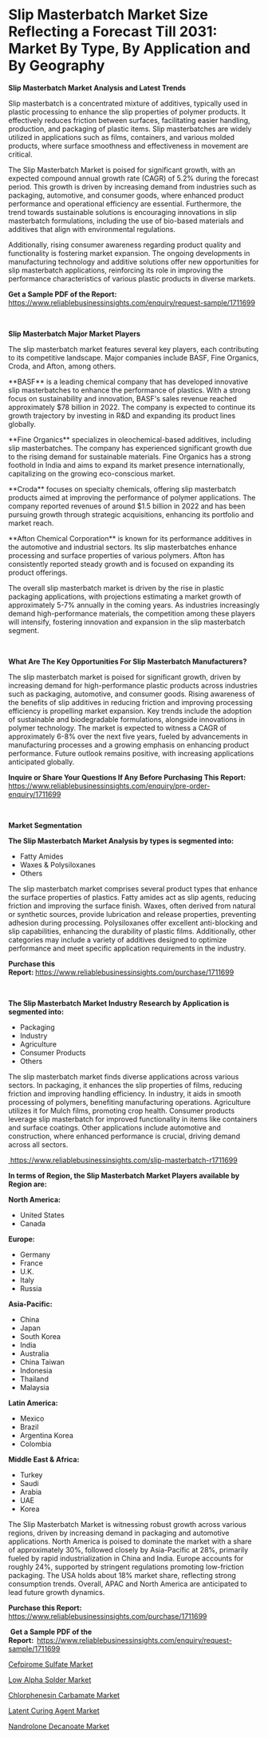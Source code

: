 <p><h1>Slip Masterbatch Market Size Reflecting a Forecast Till 2031: Market By Type, By Application and By Geography</h1></p><p><strong>Slip Masterbatch Market Analysis and Latest Trends</strong></p>
<p><p>Slip masterbatch is a concentrated mixture of additives, typically used in plastic processing to enhance the slip properties of polymer products. It effectively reduces friction between surfaces, facilitating easier handling, production, and packaging of plastic items. Slip masterbatches are widely utilized in applications such as films, containers, and various molded products, where surface smoothness and effectiveness in movement are critical.</p><p>The Slip Masterbatch Market is poised for significant growth, with an expected compound annual growth rate (CAGR) of 5.2% during the forecast period. This growth is driven by increasing demand from industries such as packaging, automotive, and consumer goods, where enhanced product performance and operational efficiency are essential. Furthermore, the trend towards sustainable solutions is encouraging innovations in slip masterbatch formulations, including the use of bio-based materials and additives that align with environmental regulations.</p><p>Additionally, rising consumer awareness regarding product quality and functionality is fostering market expansion. The ongoing developments in manufacturing technology and additive solutions offer new opportunities for slip masterbatch applications, reinforcing its role in improving the performance characteristics of various plastic products in diverse markets.</p></p>
<p><strong>Get a Sample PDF of the Report:&nbsp;</strong> <a href="https://www.reliablebusinessinsights.com/enquiry/request-sample/1711699?utm_campaign=1686&utm_medium=2&utm_source=Github&utm_content=ia&utm_term=22102024&utm_id=slip-masterbatch">https://www.reliablebusinessinsights.com/enquiry/request-sample/1711699</a></p>
<p>&nbsp;</p>
<p><strong>Slip Masterbatch Major Market Players</strong></p>
<p><p>The slip masterbatch market features several key players, each contributing to its competitive landscape. Major companies include BASF, Fine Organics, Croda, and Afton, among others.</p><p>**BASF** is a leading chemical company that has developed innovative slip masterbatches to enhance the performance of plastics. With a strong focus on sustainability and innovation, BASF's sales revenue reached approximately $78 billion in 2022. The company is expected to continue its growth trajectory by investing in R&D and expanding its product lines globally.</p><p>**Fine Organics** specializes in oleochemical-based additives, including slip masterbatches. The company has experienced significant growth due to the rising demand for sustainable materials. Fine Organics has a strong foothold in India and aims to expand its market presence internationally, capitalizing on the growing eco-conscious market.</p><p>**Croda** focuses on specialty chemicals, offering slip masterbatch products aimed at improving the performance of polymer applications. The company reported revenues of around $1.5 billion in 2022 and has been pursuing growth through strategic acquisitions, enhancing its portfolio and market reach.</p><p>**Afton Chemical Corporation** is known for its performance additives in the automotive and industrial sectors. Its slip masterbatches enhance processing and surface properties of various polymers. Afton has consistently reported steady growth and is focused on expanding its product offerings.</p><p>The overall slip masterbatch market is driven by the rise in plastic packaging applications, with projections estimating a market growth of approximately 5-7% annually in the coming years. As industries increasingly demand high-performance materials, the competition among these players will intensify, fostering innovation and expansion in the slip masterbatch segment.</p></p>
<p>&nbsp;</p>
<p><strong>What Are The Key Opportunities For Slip Masterbatch Manufacturers?</strong></p>
<p><p>The slip masterbatch market is poised for significant growth, driven by increasing demand for high-performance plastic products across industries such as packaging, automotive, and consumer goods. Rising awareness of the benefits of slip additives in reducing friction and improving processing efficiency is propelling market expansion. Key trends include the adoption of sustainable and biodegradable formulations, alongside innovations in polymer technology. The market is expected to witness a CAGR of approximately 6-8% over the next five years, fueled by advancements in manufacturing processes and a growing emphasis on enhancing product performance. Future outlook remains positive, with increasing applications anticipated globally.</p></p>
<p><strong>Inquire or Share Your Questions If Any Before Purchasing This Report:</strong> <a href="https://www.reliablebusinessinsights.com/enquiry/pre-order-enquiry/1711699?utm_campaign=1686&utm_medium=2&utm_source=Github&utm_content=ia&utm_term=22102024&utm_id=slip-masterbatch">https://www.reliablebusinessinsights.com/enquiry/pre-order-enquiry/1711699</a></p>
<p>&nbsp;</p>
<p><strong>Market Segmentation</strong></p>
<p><strong>The Slip Masterbatch Market Analysis by types is segmented into:</strong></p>
<p><ul><li>Fatty Amides</li><li>Waxes & Polysiloxanes</li><li>Others</li></ul></p>
<p><p>The slip masterbatch market comprises several product types that enhance the surface properties of plastics. Fatty amides act as slip agents, reducing friction and improving the surface finish. Waxes, often derived from natural or synthetic sources, provide lubrication and release properties, preventing adhesion during processing. Polysiloxanes offer excellent anti-blocking and slip capabilities, enhancing the durability of plastic films. Additionally, other categories may include a variety of additives designed to optimize performance and meet specific application requirements in the industry.</p></p>
<p><strong>Purchase this Report:&nbsp;</strong><a href="https://www.reliablebusinessinsights.com/purchase/1711699?utm_campaign=1686&utm_medium=2&utm_source=Github&utm_content=ia&utm_term=22102024&utm_id=slip-masterbatch">https://www.reliablebusinessinsights.com/purchase/1711699</a></p>
<p>&nbsp;</p>
<p><strong>The Slip Masterbatch Market Industry Research by Application is segmented into:</strong></p>
<p><ul><li>Packaging</li><li>Industry</li><li>Agriculture</li><li>Consumer Products</li><li>Others</li></ul></p>
<p><p>The slip masterbatch market finds diverse applications across various sectors. In packaging, it enhances the slip properties of films, reducing friction and improving handling efficiency. In industry, it aids in smooth processing of polymers, benefiting manufacturing operations. Agriculture utilizes it for Mulch films, promoting crop health. Consumer products leverage slip masterbatch for improved functionality in items like containers and surface coatings. Other applications include automotive and construction, where enhanced performance is crucial, driving demand across all sectors.</p></p>
<p><a href="https://www.reliablebusinessinsights.com/slip-masterbatch-r1711699?utm_campaign=1686&utm_medium=2&utm_source=Github&utm_content=ia&utm_term=22102024&utm_id=slip-masterbatch">&nbsp;https://www.reliablebusinessinsights.com/slip-masterbatch-r1711699</a></p>
<p><strong>In terms of Region, the Slip Masterbatch Market Players available by Region are:</strong></p>
<p>
    <p> <strong> North America: </strong>
        <ul>
            <li>United States</li>
            <li>Canada</li>
        </ul>
        </p> 
    <p> <strong> Europe: </strong>
        <ul>
            <li>Germany</li>
            <li>France</li>
            <li>U.K.</li>
            <li>Italy</li>
            <li>Russia</li>
        </ul>
        </p> 
    <p> <strong> Asia-Pacific: </strong>
        <ul>
            <li>China</li>
            <li>Japan</li>
            <li>South Korea</li>
            <li>India</li>
            <li>Australia</li>
            <li>China Taiwan</li>
            <li>Indonesia</li>
            <li>Thailand</li>
            <li>Malaysia</li>
        </ul>
        </p> 
    <p> <strong> Latin America: </strong>
        <ul>
            <li>Mexico</li>
            <li>Brazil</li>
            <li>Argentina Korea</li>
            <li>Colombia</li>
        </ul>
        </p> 
    <p> <strong> Middle East & Africa: </strong>
        <ul>
            <li>Turkey</li>
            <li>Saudi</li>
            <li>Arabia</li>
            <li>UAE</li>
            <li>Korea</li>
        </ul>
    </p>
    </p>
<p><p>The Slip Masterbatch Market is witnessing robust growth across various regions, driven by increasing demand in packaging and automotive applications. North America is poised to dominate the market with a share of approximately 30%, followed closely by Asia-Pacific at 28%, primarily fueled by rapid industrialization in China and India. Europe accounts for roughly 24%, supported by stringent regulations promoting low-friction packaging. The USA holds about 18% market share, reflecting strong consumption trends. Overall, APAC and North America are anticipated to lead future growth dynamics.</p></p>
<p><strong>Purchase this Report: </strong><a href="https://www.reliablebusinessinsights.com/purchase/1711699?utm_campaign=1686&utm_medium=2&utm_source=Github&utm_content=ia&utm_term=22102024&utm_id=slip-masterbatch">https://www.reliablebusinessinsights.com/purchase/1711699</a></p>
<p>&nbsp;<strong>Get a Sample PDF of the Report:&nbsp;&nbsp;</strong><a href="https://www.reliablebusinessinsights.com/enquiry/request-sample/1711699?utm_campaign=1686&utm_medium=2&utm_source=Github&utm_content=ia&utm_term=22102024&utm_id=slip-masterbatch">https://www.reliablebusinessinsights.com/enquiry/request-sample/1711699</a></p>
<p><strong></strong></p>
<p><p><a href="https://www.linkedin.com/pulse/comprehensive-cefpirome-sulfate-market-report-segmentation-type-tfdje?utm_campaign=1686&utm_medium=2&utm_source=Github&utm_content=ia&utm_term=22102024&utm_id=slip-masterbatch">Cefpirome Sulfate Market</a></p><p><a href="https://www.linkedin.com/pulse/emerging-technologies-reshaping-low-alpha-solder-market-impact-yaune?utm_campaign=1686&utm_medium=2&utm_source=Github&utm_content=ia&utm_term=22102024&utm_id=slip-masterbatch">Low Alpha Solder Market</a></p><p><a href="https://www.linkedin.com/pulse/chlorphenesin-carbamate-mosaic-piecing-together-global-market-jneoe?utm_campaign=1686&utm_medium=2&utm_source=Github&utm_content=ia&utm_term=22102024&utm_id=slip-masterbatch">Chlorphenesin Carbamate Market</a></p><p><a href="https://www.linkedin.com/pulse/latent-curing-agent-market-outlook-current-assessment-future-o7bue?utm_campaign=1686&utm_medium=2&utm_source=Github&utm_content=ia&utm_term=22102024&utm_id=slip-masterbatch">Latent Curing Agent Market</a></p><p><a href="https://www.linkedin.com/pulse/strategic-market-insights-navigating-global-nandrolone-decanoate-xxvse?utm_campaign=1686&utm_medium=2&utm_source=Github&utm_content=ia&utm_term=22102024&utm_id=slip-masterbatch">Nandrolone Decanoate Market</a></p></p>